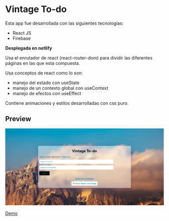 # Vintage To-do

Esta app fue desarrollada con las siguientes tecnologías:
* React JS
* Firebase

**Desplegada en netlify**

Usa el enrutador de react (react-router-dom) para dividir las diferentes páginas en las que esta compuesta. 

Usa conceptos de react como lo son:
* manejo del estado con useState
* manejo de un contexto global con useContext
* manejo de efectos con useEffect 

Contiene animaciones y estilos desarrolladas con css puro.


## Preview
![Vintage to-do](./src/assets/img/todo.PNG)


[Demo](https://vintage-to-do.netlify.app/login)
